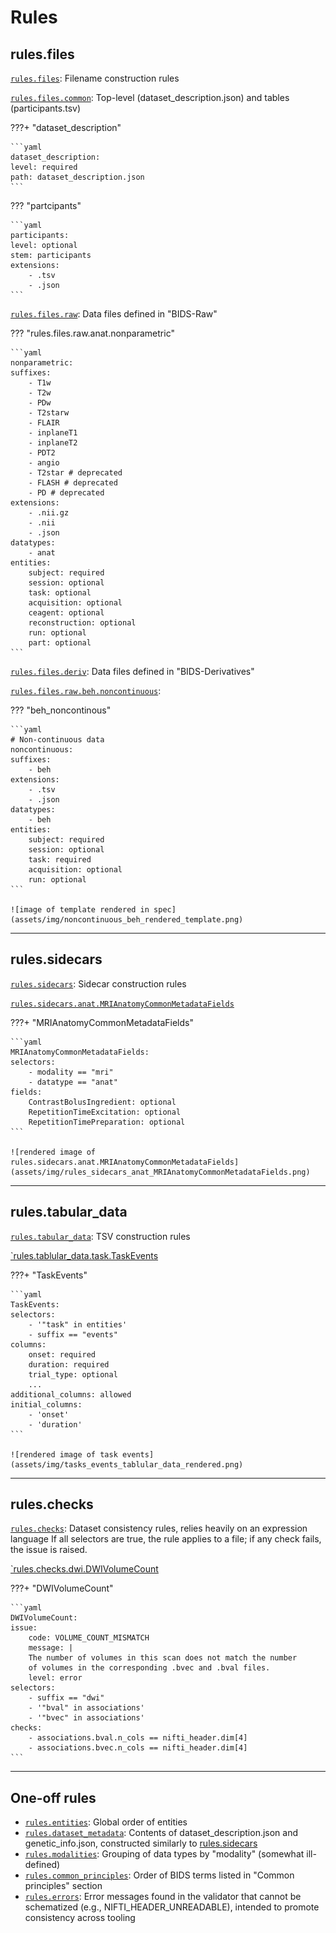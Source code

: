 # Rules

## rules.files

[`rules.files`](https://github.com/bids-standard/bids-specification/tree/master/src/schema/rules/files): Filename construction rules

[`rules.files.common`](https://github.com/bids-standard/bids-specification/tree/master/src/schema/rules/files/common): Top-level (dataset_description.json) and tables (participants.tsv)

???+ "dataset_description"

    ```yaml
    dataset_description:
    level: required
    path: dataset_description.json
    ```

??? "partcipants"

    ```yaml
    participants:
    level: optional
    stem: participants
    extensions:
        - .tsv
        - .json
    ```


[`rules.files.raw`](https://github.com/bids-standard/bids-specification/tree/master/src/schema/rules/files/raw): Data files defined in "BIDS-Raw"

??? "rules.files.raw.anat.nonparametric"

    ```yaml
    nonparametric:
    suffixes:
        - T1w
        - T2w
        - PDw
        - T2starw
        - FLAIR
        - inplaneT1
        - inplaneT2
        - PDT2
        - angio
        - T2star # deprecated
        - FLASH # deprecated
        - PD # deprecated
    extensions:
        - .nii.gz
        - .nii
        - .json
    datatypes:
        - anat
    entities:
        subject: required
        session: optional
        task: optional
        acquisition: optional
        ceagent: optional
        reconstruction: optional
        run: optional
        part: optional
    ```

[`rules.files.deriv`](https://github.com/bids-standard/bids-specification/tree/master/src/schema/rules/files/deriv): Data files defined in "BIDS-Derivatives"

[`rules.files.raw.beh.noncontinuous`](https://github.com/bids-standard/bids-specification/tree/master/src/schema/rules/files/raw/beh.yaml):

??? "beh_noncontinous"

    ```yaml
    # Non-continuous data
    noncontinuous:
    suffixes:
        - beh
    extensions:
        - .tsv
        - .json
    datatypes:
        - beh
    entities:
        subject: required
        session: optional
        task: required
        acquisition: optional
        run: optional
    ```

    ![image of template rendered in spec](assets/img/noncontinuous_beh_rendered_template.png)

---

## rules.sidecars

[`rules.sidecars`](https://github.com/bids-standard/bids-specification/tree/master/src/schema/rules/sidecars): Sidecar construction rules

[`rules.sidecars.anat.MRIAnatomyCommonMetadataFields`](https://github.com/bids-standard/bids-specification/tree/master/src/schema/rules/sidecars/anat.yaml)

???+ "MRIAnatomyCommonMetadataFields"

    ```yaml
    MRIAnatomyCommonMetadataFields:
    selectors:
        - modality == "mri"
        - datatype == "anat"
    fields:
        ContrastBolusIngredient: optional
        RepetitionTimeExcitation: optional
        RepetitionTimePreparation: optional
    ```

    ![rendered image of rules.sidecars.anat.MRIAnatomyCommonMetadataFields](assets/img/rules_sidecars_anat_MRIAnatomyCommonMetadataFields.png)

---

## rules.tabular_data

[`rules.tabular_data`](): TSV construction rules

[`rules.tablular_data.task.TaskEvents](https://github.com/bids-standard/bids-specification/tree/master/src/schema/rules/tabular_data/task.yaml)

???+ "TaskEvents"

    ```yaml
    TaskEvents:
    selectors:
        - '"task" in entities'
        - suffix == "events"
    columns:
        onset: required
        duration: required
        trial_type: optional
        ...
    additional_columns: allowed
    initial_columns:
        - 'onset'
        - 'duration'
    ```

    ![rendered image of task events](assets/img/tasks_events_tablular_data_rendered.png)

---

## rules.checks

[`rules.checks`](https://github.com/bids-standard/bids-specification/tree/master/src/schema/rules/checks): Dataset consistency rules, relies heavily on an expression language
If all selectors are true, the rule applies to a file; if any check fails, the issue is raised.

[`rules.checks.dwi.DWIVolumeCount](https://github.com/bids-standard/bids-specification/tree/master/src/schema/rules/checks/dwi.yaml)

???+ "DWIVolumeCount"

    ```yaml
    DWIVolumeCount:
    issue:
        code: VOLUME_COUNT_MISMATCH
        message: |
        The number of volumes in this scan does not match the number
        of volumes in the corresponding .bvec and .bval files.
        level: error
    selectors:
        - suffix == "dwi"
        - '"bval" in associations'
        - '"bvec" in associations'
    checks:
        - associations.bval.n_cols == nifti_header.dim[4]
        - associations.bvec.n_cols == nifti_header.dim[4]
    ```

---

## One-off rules

- [`rules.entities`](https://github.com/bids-standard/bids-specification/blob/master/src/schema/rules/entities.yaml): Global order of entities
- [`rules.dataset_metadata`](https://github.com/bids-standard/bids-specification/blob/master/src/schema/rules/dataset_metadata.yaml): Contents of dataset_description.json and genetic_info.json, constructed similarly to [rules.sidecars](#rulessidecars)
- [`rules.modalities`](https://github.com/bids-standard/bids-specification/blob/master/src/schema/rules/modalities.yaml): Grouping of data types by "modality" (somewhat ill-defined)
- [`rules.common_principles`](https://github.com/bids-standard/bids-specification/blob/master/src/schema/rules/common_principles.yaml): Order of BIDS terms listed in "Common principles" section
- [`rules.errors`](https://github.com/bids-standard/bids-specification/blob/master/src/schema/rules/errors.yaml): Error messages found in the validator that cannot be schematized (e.g., NIFTI_HEADER_UNREADABLE), intended to promote consistency across tooling
